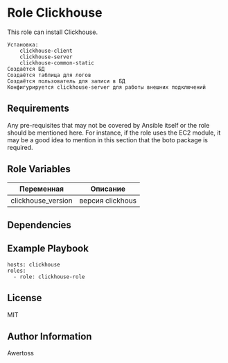 Role Clickhouse
=========

This role can install Clickhouse.

    Установка:
        clickhouse-client
        clickhouse-server
        clickhouse-common-static
    Создаётся БД
    Создаётся таблица для логов
    Создаётся пользователь для записи в БД
    Конфигурируется clickhouse-server для работы внешних подключений



Requirements
------------

Any pre-requisites that may not be covered by Ansible itself or the role should be mentioned here. For instance, if the role uses the EC2 module, it may be a good idea to mention in this section that the boto package is required.

Role Variables
--------------

|Переменная|Описание| 
|-|--------|
|clickhouse_version|версия clickhous| 


Dependencies
------------


Example Playbook
----------------
```
hosts: clickhouse
roles:
  - role: clickhouse-role
```
License
-------

MIT

Author Information
------------------
Awertoss
